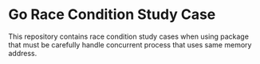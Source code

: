 # Go Race Condition Study Case
This repository contains race condition study cases when using package that must be carefully handle concurrent process that uses same memory address.
